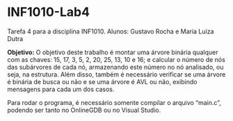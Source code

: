 # INF1010-Lab4
Tarefa 4 para a disciplina INF1010.
Alunos: Gustavo Rocha e Maria Luiza Dutra

**Objetivo:**
O objetivo deste trabalho é montar uma árvore binária qualquer com as chaves: 15, 17, 3, 5, 2, 20, 25, 13, 10 e 16; e calcular o número de nós das subárvores de cada nó, armazenando este número no nó analisado, ou seja, na estrutura. Além disso, também é necessário verificar se uma árvore é binária de busca ou não e se uma árvore é AVL ou não, exibindo mensagens para cada um dos casos.

Para rodar o programa, é necessário somente compilar o arquivo “main.c”, podendo ser tanto no OnlineGDB ou no Visual Studio.
